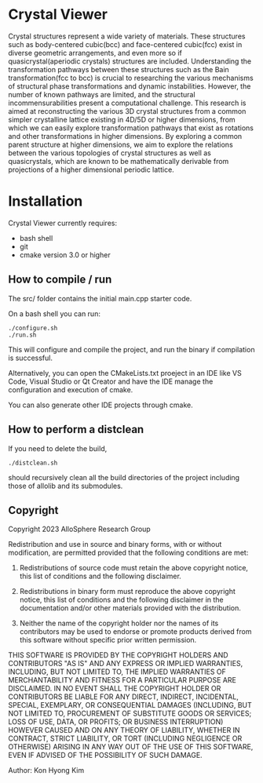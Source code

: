 # Crystal Viewer

Crystal structures represent a wide variety of materials. These structures such as body-centered cubic(bcc) and face-centered cubic(fcc) exist in diverse geometric arrangements, and even more so if quasicrystal(aperiodic crystals) structures are included. Understanding the transformation pathways between these structures such as the Bain transformation(fcc to bcc) is crucial to researching the various mechanisms of structural phase transformations and dynamic instabilities. However, the number of known pathways are limited, and the structural incommensurabilities present a computational challenge. This research is aimed at reconstructing the various 3D crystal structures from a common simpler crystalline lattice existing in 4D/5D or higher dimensions, from which we can easily explore transformation pathways that exist as rotations and other transformations in higher dimensions. By exploring a common parent structure at higher dimensions, we aim to explore the relations between the various topologies of crystal structures as well as quasicrystals, which are known to be mathematically derivable from projections of a higher dimensional periodic lattice.

# Installation
Crystal Viewer currently requires:
 * bash shell
 * git
 * cmake version 3.0 or higher

## How to compile / run
The src/ folder contains the initial main.cpp starter code.

On a bash shell you can run:

    ./configure.sh
    ./run.sh

This will configure and compile the project, and run the binary if compilation is successful.

Alternatively, you can open the CMakeLists.txt proeject in an IDE like VS Code, Visual Studio or Qt Creator and have the IDE manage the configuration and execution of cmake.

You can also generate other IDE projects through cmake.

## How to perform a distclean
If you need to delete the build,

    ./distclean.sh

should recursively clean all the build directories of the project including those of allolib and its submodules.

## Copyright
Copyright 2023 AlloSphere Research Group

Redistribution and use in source and binary forms, with or without modification, are permitted provided that the following conditions are met:

  1. Redistributions of source code must retain the above copyright notice, this list of conditions and the following disclaimer.

  2. Redistributions in binary form must reproduce the above copyright notice, this list of conditions and the following disclaimer in the documentation and/or other materials provided with the distribution.

  3. Neither the name of the copyright holder nor the names of its contributors may be used to endorse or promote products derived from this software without specific prior written permission.

THIS SOFTWARE IS PROVIDED BY THE COPYRIGHT HOLDERS AND CONTRIBUTORS "AS IS" AND ANY EXPRESS OR IMPLIED WARRANTIES, INCLUDING, BUT NOT LIMITED TO, THE IMPLIED WARRANTIES OF MERCHANTABILITY AND FITNESS FOR A PARTICULAR PURPOSE ARE DISCLAIMED. IN NO EVENT SHALL THE COPYRIGHT HOLDER OR CONTRIBUTORS BE LIABLE FOR ANY DIRECT, INDIRECT, INCIDENTAL, SPECIAL, EXEMPLARY, OR CONSEQUENTIAL DAMAGES (INCLUDING, BUT NOT LIMITED TO, PROCUREMENT OF SUBSTITUTE GOODS OR SERVICES; LOSS OF USE, DATA, OR PROFITS; OR BUSINESS INTERRUPTION) HOWEVER CAUSED AND ON ANY THEORY OF LIABILITY, WHETHER IN CONTRACT, STRICT LIABILITY, OR TORT (INCLUDING NEGLIGENCE OR OTHERWISE) ARISING IN ANY WAY OUT OF THE USE OF THIS SOFTWARE, EVEN IF ADVISED OF THE POSSIBILITY OF SUCH DAMAGE.

Author: Kon Hyong Kim